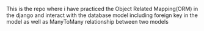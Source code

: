 This is the repo where i have practiced the Object Related Mapping(ORM) in the django and interact with the database model including foreign key in the model as well as ManyToMany relationship between two models